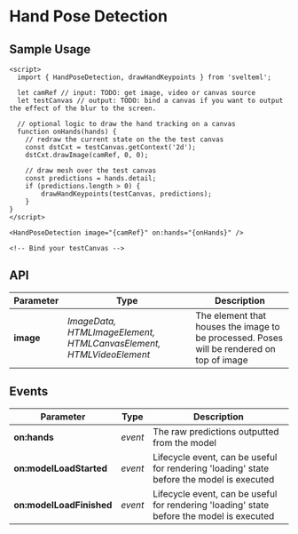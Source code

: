 # Hand Pose Detection

## Sample Usage

    <script>
      import { HandPoseDetection, drawHandKeypoints } from 'svelteml';

      let camRef // input: TODO: get image, video or canvas source
      let testCanvas // output: TODO: bind a canvas if you want to output the effect of the blur to the screen.

      // optional logic to draw the hand tracking on a canvas
      function onHands(hands) {
        // redraw the current state on the the test canvas
        const dstCxt = testCanvas.getContext('2d');
        dstCxt.drawImage(camRef, 0, 0);

        // draw mesh over the test canvas
        const predictions = hands.detail;
        if (predictions.length > 0) {
            drawHandKeypoints(testCanvas, predictions);
        }
    }
    </script>

    <HandPoseDetection image="{camRef}" on:hands="{onHands}" />

    <!-- Bind your testCanvas -->

## API

| Parameter | Type                                                               | Description                                                                               |
| --------- | ------------------------------------------------------------------ | ----------------------------------------------------------------------------------------- |
| **image** | _ImageData, HTMLImageElement, HTMLCanvasElement, HTMLVideoElement_ | The element that houses the image to be processed. Poses will be rendered on top of image |

## Events

| Parameter                | Type    | Description                                                                               |
| ------------------------ | ------- | ----------------------------------------------------------------------------------------- |
| **on:hands**             | _event_ | The raw predictions outputted from the model                                              |
| **on:modelLoadStarted**  | _event_ | Lifecycle event, can be useful for rendering 'loading' state before the model is executed |
| **on:modelLoadFinished** | _event_ | Lifecycle event, can be useful for rendering 'loading' state before the model is executed |
